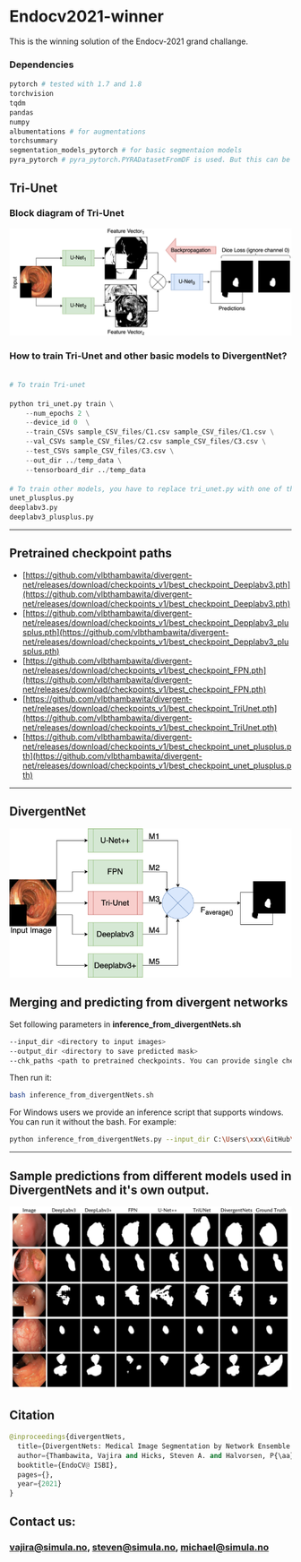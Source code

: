 # Endocv2021-winner
This is the winning solution of the  Endocv-2021 grand challange.

### Dependencies 

```python
pytorch # tested with 1.7 and 1.8
torchvision 
tqdm
pandas
numpy
albumentations # for augmentations
torchsummary
segmentation_models_pytorch # for basic segmentaion models
pyra_pytorch # pyra_pytorch.PYRADatasetFromDF is used. But this can be replaced with normal pytorch dataset.

```

## Tri-Unet

### Block diagram of Tri-Unet

![TriUnet](images/EndoCV_2021_diagrams-Tri-Unet.png)

### How to train Tri-Unet and other basic models to DivergentNet?

```python

# To train Tri-unet

python tri_unet.py train \
    --num_epochs 2 \
    --device_id 0  \
    --train_CSVs sample_CSV_files/C1.csv sample_CSV_files/C1.csv \
    --val_CSVs sample_CSV_files/C2.csv sample_CSV_files/C3.csv \
    --test_CSVs sample_CSV_files/C3.csv \
    --out_dir ../temp_data \
    --tensorboard_dir ../temp_data  

# To train other models, you have to replace tri_unet.py with one of the follwings:
unet_plusplus.py
deeplabv3.py
deeplabv3_plusplus.py
```
-------
## Pretrained checkpoint paths
- [https://github.com/vlbthambawita/divergent-net/releases/download/checkpoints_v1/best_checkpoint_Deeplabv3.pth](https://github.com/vlbthambawita/divergent-net/releases/download/checkpoints_v1/best_checkpoint_Deeplabv3.pth) 
- [https://github.com/vlbthambawita/divergent-net/releases/download/checkpoints_v1/best_checkpoint_Depplabv3_plusplus.pth](https://github.com/vlbthambawita/divergent-net/releases/download/checkpoints_v1/best_checkpoint_Depplabv3_plusplus.pth)
- [https://github.com/vlbthambawita/divergent-net/releases/download/checkpoints_v1/best_checkpoint_FPN.pth](https://github.com/vlbthambawita/divergent-net/releases/download/checkpoints_v1/best_checkpoint_FPN.pth)
- [https://github.com/vlbthambawita/divergent-net/releases/download/checkpoints_v1/best_checkpoint_TriUnet.pth](https://github.com/vlbthambawita/divergent-net/releases/download/checkpoints_v1/best_checkpoint_TriUnet.pth)
- [https://github.com/vlbthambawita/divergent-net/releases/download/checkpoints_v1/best_checkpoint_unet_plusplus.pth](https://github.com/vlbthambawita/divergent-net/releases/download/checkpoints_v1/best_checkpoint_unet_plusplus.pth)

-------
## DivergentNet
![DivergentNet](images/EndoCV_2021_diagrams_divergentNets.png)


## Merging and predicting from divergent networks

Set following parameters in **inference_from_divergentNets.sh**

```bash
--input_dir <directory to input images>
--output_dir <directory to save predicted mask>
--chk_paths <path to pretrained checkpoints. You can provide single checkpoint path or multiple checkpoint paths. Use a space to seperate multiple checkpoint paths or '\' as the given example paths.>
```

Then run it:
```bash
bash inference_from_divergentNets.sh
```
For Windows users we provide an inference script that supports windows. You can run it without the bash. For example:
```bash
python inference_from_divergentNets.py --input_dir C:\Users\xxx\GitHub\divergent-nets\input --output_dir C:\Users\xxx\GitHub\divergent-nets\output --chk_paths C:\Users\xxx\OneDrive\Dokumente\GitHub\divergent-nets\checkpoints\best_checkpoint_Deeplabv3.pth
```


-----

## Sample predictions from different models used in DivergentNets and it's own output.
![predictions](images/predictions.png)


## Citation
```python
@inproceedings{divergentNets,
  title={DivergentNets: Medical Image Segmentation by Network Ensemble.},
  author={Thambawita, Vajira and Hicks, Steven A. and Halvorsen, P{\aa}l and Riegler, Michael A.},
  booktitle={EndoCV@ ISBI},
  pages={},
  year={2021}
}
```

## Contact us:

### [vajira@simula.no](vajira@simula.no), [steven@simula.no](steven@simula.no), [michael@simula.no](michael@simula.no)


